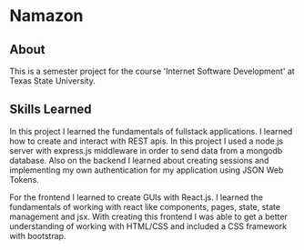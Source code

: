 # Namazon

## About 
This is a semester project for the course 'Internet Software Development' at Texas State University. 

## Skills Learned 
In this project I learned the fundamentals of fullstack applications. I learned how to create and interact with REST apis. In this project I used a node.js server with express.js middleware in order to send data from a mongodb database. Also on the backend I learned about creating sessions and implementing my own authentication for my application using JSON Web Tokens.

For the frontend I learned to create GUIs with React.js. I learned the fundamentals of working with react like components, pages, state, state management and jsx. With creating this frontend I was able to get a better understanding of working with HTML/CSS and included a CSS framework with bootstrap. 


